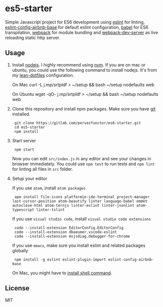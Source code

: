 # es5-starter

Simple Javascript project for ES6 development using [eslint](http://eslint.org/) for linting, [eslint-config-airbnb-base](https://www.npmjs.com/package/eslint-config-airbnb-base) for default eslint configuration, [babel](https://babeljs.io) for ES6 transpilation, [webpack](http://webpack.github.io/docs/) for module bundling and  [webpack-dev-server](https://webpack.github.io/docs/webpack-dev-server.html) as live reloading static http server.

## Usage

1. Install [nodejs](https://nodejs.org/en/). I highly recommend using [nvm](https://github.com/creationix/nvm). If you are on mac or ubuntu, you could use the following command to install nodejs. It's from my [lean-dotfiles](https://gitlab.com/seartipy/lean-dotfiles) configuration.

    On Mac
        curl -L j.mp/srtpldf > ~/setup && bash ~/setup nodefaults web

    On Ubuntu
        wget -qO- j.mp/srtpldf > ~/setup && bash ~/setup nodefaults web

2. Clone this repository and install npm packages. Make sure you have [git](https://git-scm.com/) installed.

        git clone https://gitlab.com/pervezfunctor/es6-starter.git
        cd es5-starter
        npm install

3. Start server

        npm start

    Now you can edit `src/index.js` in any editor and see your changes in browser immediately. You could use `npm test` to run tests and `npm lint` for linting all files in `src` folder.

4. Setup your editor

    If you use `atom`, install `atom packages`

        apm install file-icons platformio-ide-terminal project-manager last-cursor-position atom-beautify linter language-babel emmet autoclose-html atom-ternjs linter-eslint linter-jsonlint atom-typescript linter-tslint

    If you use `visual studio code`, install `visual studio code extensions`

        code --install-extension EditorConfig.EditorConfig
        code --install-extension dbaeumer.vscode-eslint
        code --install-extension msjsdiag.debugger-for-chrome

    If you use `emacs`, make sure you install eslint and related packages globally

        npm install -g eslint eslint-plugin-import eslint-config-airbnb-base

    On Mac, you might have to [install shell command](https://code.visualstudio.com/docs/setup/mac).

## License

MIT
